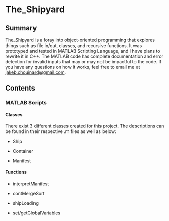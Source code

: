 # The_Shipyard

## Summary
The_Shipyard is a foray into object-oriented programming that explores things such as file in/out, classes, and recursive functions. It was prototyped and tested in MATLAB Scripting Language, and I have plans to rewrite it in C++. The MATLAB code has complete documentation and error detection for invalid inputs that may or may not be impactful to the code. If you have any questions on how it works, feel free to email me at jakeb.chouinard@gmail.com.
## Contents
### MATLAB Scripts
#### Classes
There exist 3 different classes created for this project. The descriptions can be found in their respective .m files as well as below:
  - Ship

  - Container

  - Manifest

#### Functions

  - interpretManifest

  - contMergeSort

  - shipLoading

  - set/getGlobalVariables
